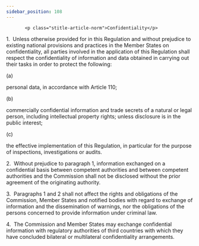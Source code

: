```yaml
---
sidebar_position: 108
---
```

           <p class="stitle-article-norm">Confidentiality</p>
   <p class="norm">1.&nbsp;&nbsp;Unless otherwise provided for in this 
Regulation and without prejudice to existing national provisions and 
practices in the Member&nbsp;States on confidentiality, all parties 
involved in the application of this Regulation shall respect the 
confidentiality of information and data obtained in carrying out their 
tasks in order to protect the following:</p>
   <div class="grid-container grid-list">
      <div class="list grid-list-column-1">
         <span>(a)&nbsp;</span>
      </div>
      <div class="grid-list-column-2">
         <p class="norm">personal data, in accordance with Article&nbsp;110;</p>
      </div>
   </div>
   <div class="grid-container grid-list">
      <div class="list grid-list-column-1">
         <span>(b)&nbsp;</span>
      </div>
      <div class="grid-list-column-2">
         <p class="norm">commercially confidential information and trade
 secrets of a natural or legal person, including intellectual property 
rights; unless disclosure is in the public interest;</p>
      </div>
   </div>
   <div class="grid-container grid-list">
      <div class="list grid-list-column-1">
         <span>(c)&nbsp;</span>
      </div>
      <div class="grid-list-column-2">
         <p class="norm">the effective implementation of this Regulation, in particular for the purpose of inspections, investigations or audits.</p>
      </div>
   </div>
   <p class="norm">2.&nbsp;&nbsp;Without prejudice to paragraph&nbsp;1, 
information exchanged on a confidential basis between competent 
authorities and between competent authorities and the Commission shall 
not be disclosed without the prior agreement of the originating 
authority.</p>
   <p class="norm">3.&nbsp;&nbsp;Paragraphs 1 and 2 shall not affect the
 rights and obligations of the Commission, Member&nbsp;States and 
notified bodies with regard to exchange of information and the 
dissemination of warnings, nor the obligations of the persons concerned 
to provide information under criminal law.</p>
   <p class="norm">4.&nbsp;&nbsp;The Commission and Member&nbsp;States 
may exchange confidential information with regulatory authorities of 
third countries with which they have concluded bilateral or multilateral
 confidentiality arrangements.</p>